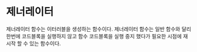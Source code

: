 # 제너레이터

제너레이터 함수는 이터러블을 생성하는 함수이다. 제너레이터 함수는 일반 함수와 달리 한번에 코드블록을 실행하지 않고 함수 코드블록을 실행 중지 했다가 필요한 시점에 재시작 할 수 있는 함수이다.




